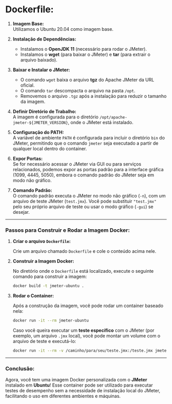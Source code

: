 # **Dockerfile:**

1. **Imagem Base:**  
   Utilizamos o Ubuntu 20.04 como imagem base.

2. **Instalação de Dependências:**
   - Instalamos o **OpenJDK 11** (necessário para rodar o JMeter).
   - Instalamos o **wget** (para baixar o JMeter) e **tar** (para extrair o arquivo baixado).
   
3. **Baixar e Instalar o JMeter:**
   - O comando `wget` baixa o arquivo **tgz** do Apache JMeter da URL oficial.
   - O comando `tar` descompacta o arquivo na pasta `/opt`.
   - Removemos o arquivo `.tgz` após a instalação para reduzir o tamanho da imagem.

4. **Definir Diretório de Trabalho:**  
   A imagem é configurada para o diretório `/opt/apache-jmeter-${JMETER_VERSION}`, onde o JMeter está instalado.

5. **Configuração do PATH:**  
   A variável de ambiente `PATH` é configurada para incluir o diretório `bin` do JMeter, permitindo que o comando `jmeter` seja executado a partir de qualquer local dentro do container.

6. **Expor Portas:**  
   Se for necessário acessar o JMeter via GUI ou para serviços relacionados, podemos expor as portas padrão para a interface gráfica (1099, 4445, 5050), embora o comando padrão do JMeter seja em modo não gráfico.

7. **Comando Padrão:**  
   O comando padrão executa o JMeter no modo não gráfico (`-n`), com um arquivo de teste JMeter (`test.jmx`). Você pode substituir `"test.jmx"` pelo seu próprio arquivo de teste ou usar o modo gráfico (`-gui`) se desejar.

---

### **Passos para Construir e Rodar a Imagem Docker:**

1. **Criar o arquivo `Dockerfile`:**

   Crie um arquivo chamado `Dockerfile` e cole o conteúdo acima nele.

2. **Construir a Imagem Docker:**

   No diretório onde o `Dockerfile` está localizado, execute o seguinte comando para construir a imagem:

   ```bash
   docker build -t jmeter-ubuntu .
   ```

3. **Rodar o Container:**

   Após a construção da imagem, você pode rodar um container baseado nela:

   ```bash
   docker run -it --rm jmeter-ubuntu
   ```

   Caso você queira executar um **teste específico** com o JMeter (por exemplo, um arquivo `.jmx` local), você pode montar um volume com o arquivo de teste e executá-lo:

   ```bash
   docker run -it --rm -v /caminho/para/seu/teste.jmx:/teste.jmx jmeter-ubuntu -n -t /teste.jmx
   ```

---

### **Conclusão:**

Agora, você tem uma imagem Docker personalizada com o **JMeter** instalado em **Ubuntu**! Esse container pode ser utilizado para executar testes de desempenho sem a necessidade de instalação local do JMeter, facilitando o uso em diferentes ambientes e máquinas.

